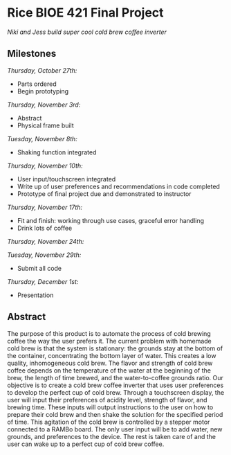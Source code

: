 # Rice BIOE 421 Final Project
*Niki and Jess build super cool cold brew coffee inverter* 

## Milestones 
*Thursday, October 27th:* 
- Parts ordered
- Begin prototyping

*Thursday, November 3rd:* 
- Abstract
- Physical frame built

*Tuesday, November 8th:* 
- Shaking function integrated

*Thursday, November 10th:* 
- User input/touchscreen integrated
- Write up of user preferences and recommendations in code completed
- Prototype of final project due and demonstrated to instructor

*Thursday, November 17th:*
- Fit and finish: working through use cases, graceful error handling
- Drink lots of coffee

*Thursday, November 24th:*

*Tuesday, November 29th:* 
- Submit all code

*Thursday, December 1st:* 
- Presentation

## Abstract
The purpose of this product is to automate the process of cold brewing coffee the way the user prefers it. The current problem with homemade cold brew is that the system is stationary: the grounds stay at the bottom of the container, concentrating the bottom layer of water. This creates a low quality, inhomogeneous cold brew. The flavor and strength of cold brew coffee depends on the temperature of the water at the beginning of the brew, the length of time brewed, and the water-to-coffee grounds ratio. Our objective is to create a cold brew coffee inverter that uses user preferences to develop the perfect cup of cold brew. Through a touchscreen display, the user will input their preferences of acidity level, strength of flavor, and brewing time. These inputs will output instructions to the user on how to prepare their cold brew and then shake the solution for the specified period of time. This agitation of the cold brew is controlled by a stepper motor connected to a RAMBo board. The only user input will be to add water, new grounds, and preferences to the device. The rest is taken care of and the user can wake up to a perfect cup of cold brew coffee.


